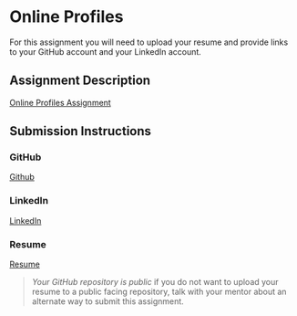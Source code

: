 # Online Profiles
For this assignment you will need to upload your resume and provide links to your GitHub account and your LinkedIn account.

## Assignment Description
[Online Profiles Assignment](https://education.launchcode.org/liftoff/modules/assignments/online-profiles)

## Submission Instructions
 
### GitHub
[Github](https://github.com/DiegoABorjas)
 
### LinkedIn
[LinkedIn](https://www.linkedin.com/in/diego-borjas-gonzalez-aa746aa2/)

### Resume
[Resume](https://github.com/DiegoABorjas/liftoff-assignments/blob/master/C1-Online_Profiles/Copy%20of%20LC%20RESUME%20TEMPLATE_%20Yes%20Experience_Yes%20Degree%20021219%20.pdf)

> *Your GitHub repository is public* if you do not want to upload your resume to a public facing repository, talk with your mentor about an alternate way to submit this assignment.
